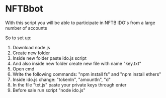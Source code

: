 # NFTBbot
With this script you will be able to participate in NFTB IDO's from a large number of accounts

So to set up:
1. Download node.js
2. Create new folder
3. Inside new folder paste ido.js script
4. And also inside new folder create new file with name "key.txt"
5. Open cmd
6. Write the following commands: "npm install fs" and "npm install ethers"
7. Inside ido.js change: "tokenIn", "amountIn", "d"
8. In the file "txt.js" paste your private keys through enter
9. Before sale run script "node ido.js"
